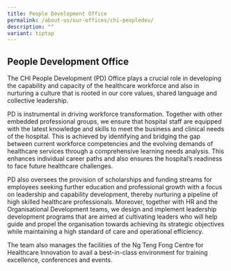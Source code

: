```yaml
---
title: People Development Office
permalink: /about-us/our-offices/chi-peopledev/
description: ""
variant: tiptap
---
```

<h2>People Development Office</h2>
<p></p>
<p>The CHI People Development (PD) Office plays a crucial role in developing
the capability and capacity of the healthcare workforce and also in nurturing
a culture that is rooted in our core values, shared language and collective
leadership.</p>
<p>PD is instrumental in driving workforce transformation. Together with
other embedded professional groups, we ensure that hospital staff are equipped
with the latest knowledge and skills to meet the business and clinical
needs of the hospital. This is achieved by identifying and bridging the
gap between current workforce competencies and the evolving demands of
healthcare services through a comprehensive learning needs analysis. This
enhances individual career paths and also ensures the hospital’s readiness
to face future healthcare challenges.</p>
<p>PD also oversees the provision of scholarships and funding streams for
employees seeking further education and professional growth with a focus
on leadership and capability development, thereby nurturing a pipeline
of high skilled healthcare professionals. Moreover, together with HR and
the Organisational Development teams, we design and implement leadership
development programs that are aimed at cultivating leaders who will help
guide and propel the organisation towards achieving its strategic objectives
while maintaining a high standard of care and operational efficiency.</p>
<p>The team also manages the facilities of the Ng Teng Fong Centre for Healthcare
Innovation to avail a best-in-class environment for training excellence,
conferences and events.</p>